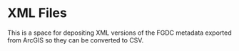 # XML Files

This is a space for depositing XML versions of the FGDC metadata exported from ArcGIS so they can be converted to CSV.
